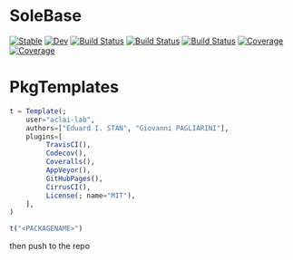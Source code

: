 # SoleBase

[![Stable](https://img.shields.io/badge/docs-stable-blue.svg)](https://aclai-lab.github.io/SoleBase.jl/stable)
[![Dev](https://img.shields.io/badge/docs-dev-blue.svg)](https://aclai-lab.github.io/SoleBase.jl/dev)
[![Build Status](https://travis-ci.com/aclai-lab/SoleBase.jl.svg?branch=master)](https://travis-ci.com/aclai-lab/SoleBase.jl)
[![Build Status](https://ci.appveyor.com/api/projects/status/github/aclai-lab/SoleBase.jl?svg=true)](https://ci.appveyor.com/project/aclai-lab/SoleBase-jl)
[![Build Status](https://api.cirrus-ci.com/github/aclai-lab/SoleBase.jl.svg)](https://cirrus-ci.com/github/aclai-lab/SoleBase.jl)
[![Coverage](https://codecov.io/gh/aclai-lab/SoleBase.jl/branch/master/graph/badge.svg)](https://codecov.io/gh/aclai-lab/SoleBase.jl)
[![Coverage](https://coveralls.io/repos/github/aclai-lab/SoleBase.jl/badge.svg?branch=master)](https://coveralls.io/github/aclai-lab/SoleBase.jl?branch=master)


# PkgTemplates

```julia
t = Template(;
	user="aclai-lab",
	authors=["Eduard I. STAN", "Giovanni PAGLIARINI"],
	plugins=[
		 TravisCI(),
		 Codecov(),
		 Coveralls(),
		 AppVeyor(),
		 GitHubPages(),
		 CirrusCI(),
		 License(; name="MIT"),
	],
)

t("<PACKAGENAME>")
```
then push to the repo

